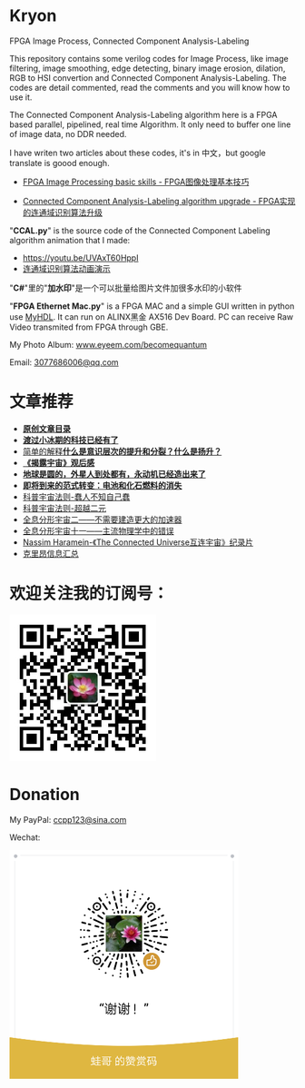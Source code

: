 # Kryon
FPGA Image Process, Connected Component Analysis-Labeling

This repository contains some verilog codes for Image Process, like image filtering, image smoothing, edge detecting, binary image erosion, dilation, RGB to HSI convertion and Connected Component Analysis-Labeling. The codes are detail commented, read the comments and you will know how to use it.

The Connected Component Analysis-Labeling algorithm here is a FPGA based parallel, pipelined, real time Algorithm. It only need to buffer one line of image data, no DDR needed.

I have writen two articles about these codes, it's in 中文，but google translate is goood enough.

* [FPGA Image Processing basic skills - FPGA图像处理基本技巧](https://zhuanlan.zhihu.com/p/38946857)
 
* [Connected Component Analysis-Labeling algorithm upgrade - FPGA实现的连通域识别算法升级](https://mp.weixin.qq.com/s?__biz=MzIxODAxMDY1Ng==&mid=2650975657&idx=1&sn=358e6a7f88c7f76c126169951b274c47&chksm=8c0708e6bb7081f0dee73f12c00ca4d0aaeed1b5a9697937556af550c14aa92b930d25a3d06a&token=1486415084&lang=zh_CN#rd)

"**CCAL.py**" is the source code of the Connected Component Labeling algorithm animation that I made: 

* https://youtu.be/UVAxT60HppI
* [连通域识别算法动画演示](https://www.bilibili.com/video/av26067000)

"**C#**"里的"**加水印**"是一个可以批量给图片文件加很多水印的小软件

"**FPGA Ethernet Mac.py**" is a FPGA MAC and a simple GUI written in python use [MyHDL](http://docs.myhdl.org/en/stable/). It can run on ALINX黑金 AX516 Dev Board. PC can receive Raw Video transmited from FPGA through GBE.

My Photo Album: www.eyeem.com/becomequantum

Email: 3077686006@qq.com
# 文章推荐
* [**原创文章目录**](http://mp.weixin.qq.com/s?__biz=MzIxODAxMDY1Ng==&mid=2650976255&idx=1&sn=ee0f8a90ed83ca7cf3cb1fe19d897236&chksm=8c070ab0bb7083a678dd9b39fb583f2a2eb054c3a3631528f0f9fbfe79aca1ec9ceae1109835&scene=21#wechat_redirect)
* [**渡过小冰期的科技已经有了**](http://mp.weixin.qq.com/s?__biz=MzIxODAxMDY1Ng==&mid=2650976222&idx=1&sn=d5993b960a277597d5a7d804f4999385&chksm=8c070a91bb70838761d28d19f8b4d80798c7fd9d7b4e5299fe696807e7f9e6b760de8923b42a&scene=21#wechat_redirect "渡过小冰期的科技已经有了")
* [简单的解释**什么是意识层次的提升和分裂？什么是扬升？**](https://mp.weixin.qq.com/s/pBZ0zBG-dXl5xoTQQVNn-A)
* [**《揭露宇宙》观后感**](https://mp.weixin.qq.com/s?__biz=MzIxODAxMDY1Ng==&mid=2650975557&idx=1&sn=99eb8b213507926af6ebc29104f76ae9&chksm=8c07080abb70811cba2ba80a97f9e417f231f6f444296d26590626da9c21e8de107f10d6c223&mpshare=1&scene=1&srcid=&key=96e286bf1fa90d3e94d8dbb44cc642dba6b3fdf27a3a31be1881c539a7e937760563b8e42fe5c5670ee7323d5a0928681879bab51cee913dc80473e2a01f05d51f796294cd4bfad26f8c163aaeb81b1e&ascene=1&uin=MjkwNDEzNzUzNQ%3D%3D&devicetype=Windows+7&version=62060739&lang=zh_CN&pass_ticket=LgfUliy0e8SiG2fE6TwEB4Dvt87dhnUAOm%2BGdF2DmSyh41lISnyXmhem9l3Jk467)
* [**地球是圆的，外星人到处都有，永动机已经造出来了**](https://mp.weixin.qq.com/s/NjJCZ-cLZF2RH9POkPTqwg "地球是圆的，外星人到处都有，永动机已经造出来了")
* [**即将到来的范式转变：电池和化石燃料的消失**](http://mp.weixin.qq.com/s?__biz=MzIxODAxMDY1Ng==&mid=2650975708&idx=1&sn=59e572a587aa449fa0247a393ac7030a&chksm=8c070893bb7081856ae09ffd6f0ded5b4c060f77fad4f73f97f2ab06a5138f0bae3eecfadb11&scene=21#wechat_redirect)
* [科普宇宙法则-蠢人不知自己蠢](http://mp.weixin.qq.com/s?__biz=MzIxODAxMDY1Ng==&mid=2650975187&idx=1&sn=53bc4f511131456ae35cf77ceb193ce9&chksm=8c070e9cbb70878a8d08b14d8e1bf2d214504a21ea2b44b2d0122b23fe5d927ee46c0c1dbc78&scene=21#wechat_redirect)
* [科普宇宙法则-超越二元](http://mp.weixin.qq.com/s?__biz=MzIxODAxMDY1Ng==&mid=2650975276&idx=1&sn=91ed75f5f3bd4fefecfa1c087a2a13ec&chksm=8c070963bb7080755e19a460e64367ce8c5561986462f481ee6225759492fa4fa27da2ecc61a&scene=21#wechat_redirect)
* [全息分形宇宙二——不需要建造更大的加速器](http://mp.weixin.qq.com/s?__biz=MzIxODAxMDY1Ng==&mid=2650974815&idx=1&sn=82a294ea3d66c829564a9653ff73d6cc&chksm=8c070f10bb7086069bb8bc6e211d626122f46008c98406b303e8d17677f4e4a3d3b32bac6f45&scene=21#wechat_redirect)
* [全息分形宇宙十一——主流物理学中的错误](http://mp.weixin.qq.com/s?__biz=MzIxODAxMDY1Ng==&mid=2650974946&idx=1&sn=aba1504e7c586c79c27a922a90f55799&chksm=8c070fadbb7086bbcb2e21822e658bf414114b01a1afbb54acfc0a1df549fbb552a65e85cbfb&scene=21#wechat_redirect)
* [Nassim Haramein-《The Connected Universe互连宇宙》纪录片](https://www.bilibili.com/video/av20714257)
* [克里昂信息汇总](http://mp.weixin.qq.com/s?__biz=MzIxODAxMDY1Ng==&mid=2650975511&idx=1&sn=2ae0a0b3bd4edcae0592e00c0650e40c&chksm=8c070858bb70814e81bdaee227489edf0265e022e0eeda45c6942d59c965502a787cd3bc1fdc&token=1586172304&lang=zh_CN#rd)

# 欢迎关注我的订阅号：
![订阅号](订阅号二维码.jpg)

# Donation
My PayPal: ccpp123@sina.com

Wechat:

![zan](微信赞赏码.png)
